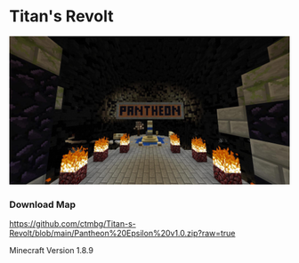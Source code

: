 # Titan's Revolt 

![alt text](https://raw.githubusercontent.com/ctmbg/Titan-s-Revolt/main/TkaVHdG.jpg)

### Download Map
https://github.com/ctmbg/Titan-s-Revolt/blob/main/Pantheon%20Epsilon%20v1.0.zip?raw=true

Minecraft Version 1.8.9
